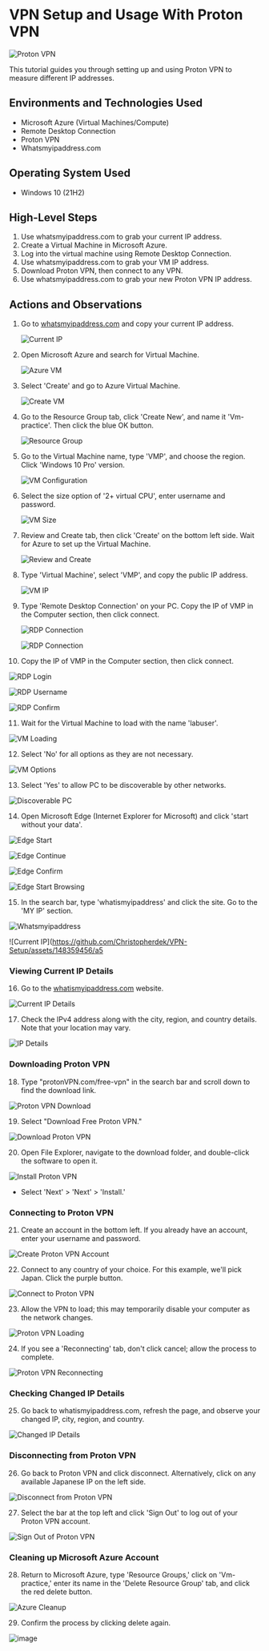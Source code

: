 # VPN Setup and Usage With Proton VPN

![Proton VPN](https://github.com/Christopherdek/VPN-Setup/assets/148359456/fe3ad9c5-4985-4de0-bfea-0088cdc5c11c)

This tutorial guides you through setting up and using Proton VPN to measure different IP addresses.

## Environments and Technologies Used

- Microsoft Azure (Virtual Machines/Compute)
- Remote Desktop Connection
- Proton VPN
- Whatsmyipaddress.com

## Operating System Used

- Windows 10 (21H2)

## High-Level Steps

1. Use whatsmyipaddress.com to grab your current IP address.
2. Create a Virtual Machine in Microsoft Azure.
3. Log into the virtual machine using Remote Desktop Connection.
4. Use whatsmyipaddress.com to grab your VM IP address.
5. Download Proton VPN, then connect to any VPN.
6. Use whatsmyipaddress.com to grab your new Proton VPN IP address.

## Actions and Observations

1. Go to [whatsmyipaddress.com](https://www.whatsmyipaddress.com/) and copy your current IP address.

   ![Current IP](https://github.com/Christopherdek/VPN-Setup/assets/148359456/66e9024c-fb7b-4a3d-a21c-4cf2d1950a85)

2. Open Microsoft Azure and search for Virtual Machine.

   ![Azure VM](https://github.com/Christopherdek/VPN-Setup/assets/148359456/f83f697c-bceb-47b2-87cb-31437199122d)

3. Select 'Create' and go to Azure Virtual Machine.

   ![Create VM](https://github.com/Christopherdek/VPN-Setup/assets/148359456/7eb1a45a-1fa5-4fc4-aedb-00c0045ac3eb)

4. Go to the Resource Group tab, click 'Create New', and name it 'Vm-practice'. Then click the blue OK button.

   ![Resource Group](https://github.com/Christopherdek/VPN-Setup/assets/148359456/d8d64682-d983-4d30-a330-bd6ff1de9e6a)

5. Go to the Virtual Machine name, type 'VMP', and choose the region. Click 'Windows 10 Pro' version.

   ![VM Configuration](https://github.com/Christopherdek/VPN-Setup/assets/148359456/c698d127-9381-434a-9cb0-80d629aad402)

6. Select the size option of '2+ virtual CPU', enter username and password.

   ![VM Size](https://github.com/Christopherdek/VPN-Setup/assets/148359456/77d58e71-fb68-4fc9-84ee-8085d071783b)

7. Review and Create tab, then click 'Create' on the bottom left side. Wait for Azure to set up the Virtual Machine.

   ![Review and Create](https://github.com/Christopherdek/VPN-Setup/assets/148359456/fd709eb3-9043-4b3e-b8f7-2c8da084d44e)

8. Type 'Virtual Machine', select 'VMP', and copy the public IP address.

   ![VM IP](https://github.com/Christopherdek/VPN-Setup/assets/148359456/98d76afb-9df4-47ce-8c20-e8a1f4e8958a)

9. Type 'Remote Desktop Connection' on your PC. Copy the IP of VMP in the Computer section, then click connect.

   ![RDP Connection](https://github.com/Christopherdek/VPN-Setup/assets/148359456/98ebab8b-511a-4755-8c02-14d62eb1d06a)

   ![RDP Connection](https://github.com/Christopherdek/VPN-Setup/assets/148359456/b6a2f5d8-330e-4a3c-8761-67d1cb6e4c85)

10. Copy the IP of VMP in the Computer section, then click connect.

   ![RDP Login](https://github.com/Christopherdek/VPN-Setup/assets/148359456/407875c7-404b-43a7-9694-b4985a01a8fd)

   ![RDP Username](https://github.com/Christopherdek/VPN-Setup/assets/148359456/89ac49fe-d249-4b18-a979-858e8f8ec2fd)

   ![RDP Confirm](https://github.com/Christopherdek/VPN-Setup/assets/148359456/cfd6eb5c-4541-465d-aa60-6c87cb144381)

11. Wait for the Virtual Machine to load with the name 'labuser'.

   ![VM Loading](https://github.com/Christopherdek/VPN-Setup/assets/148359456/6c687e00-f863-4b11-acd7-6636347ce87b)

12. Select 'No' for all options as they are not necessary.

   ![VM Options](https://github.com/Christopherdek/VPN-Setup/assets/148359456/0de54b88-1404-4572-94e9-7cb16544ec26)

13. Select 'Yes' to allow PC to be discoverable by other networks.

   ![Discoverable PC](https://github.com/Christopherdek/VPN-Setup/assets/148359456/49fdb3cd-fda5-4e7a-85b4-7f4f7952b145)

14. Open Microsoft Edge (Internet Explorer for Microsoft) and click 'start without your data'.

   ![Edge Start](https://github.com/Christopherdek/VPN-Setup/assets/148359456/c6543143-a16f-475d-bf10-0f6272d9e4c1)

   ![Edge Continue](https://github.com/Christopherdek/VPN-Setup/assets/148359456/d626098e-6ca2-49a3-b3ca-36fdbaa4c9ad)

   ![Edge Confirm](https://github.com/Christopherdek/VPN-Setup/assets/148359456/b4976b20-a391-434d-9846-f6a1f810f782)

   ![Edge Start Browsing](https://github.com/Christopherdek/VPN-Setup/assets/148359456/aa9701be-24d9-46a8-b85a-1844c20bf627)

15. In the search bar, type 'whatismyipaddress' and click the site. Go to the 'MY IP' section.

   ![Whatsmyipaddress](https://github.com/Christopherdek/VPN-Setup/assets/148359456/2a195e88-79e3-418f-a032-36c43035f7af)

   ![Current IP](https://github.com/Christopherdek/VPN-Setup/assets/148359456/a5

### Viewing Current IP Details

16. Go to the [whatismyipaddress.com](https://www.whatismyipaddress.com/) website.

   ![Current IP Details](https://github.com/Christopherdek/VPN-Setup/assets/148359456/a5ccffab-9ac1-428e-aee8-89542d7fffdf)

17. Check the IPv4 address along with the city, region, and country details. Note that your location may vary.

   ![IP Details](https://github.com/Christopherdek/VPN-Setup/assets/148359456/47f361b4-7872-4da3-8c25-5e6c2a9da278)

### Downloading Proton VPN

18. Type "protonVPN.com/free-vpn" in the search bar and scroll down to find the download link.

   ![Proton VPN Download](https://github.com/Christopherdek/VPN-Setup/assets/148359456/5820aacd-b778-4712-a691-d03581149358)

19. Select "Download Free Proton VPN."

   ![Download Proton VPN](https://github.com/Christopherdek/VPN-Setup/assets/148359456/48e96945-78a3-465d-8c1e-4b726891c382)

20. Open File Explorer, navigate to the download folder, and double-click the software to open it.

   ![Install Proton VPN](https://github.com/Christopherdek/VPN-Setup/assets/148359456/e177a713-5981-4064-821a-0dbd6bec915e)

   - Select 'Next' > 'Next' > 'Install.'

### Connecting to Proton VPN

21. Create an account in the bottom left. If you already have an account, enter your username and password.

   ![Create Proton VPN Account](https://github.com/Christopherdek/VPN-Setup/assets/148359456/1ba152a4-f24c-47d8-8e76-50e23cce714c)

22. Connect to any country of your choice. For this example, we'll pick Japan. Click the purple button.

   ![Connect to Proton VPN](https://github.com/Christopherdek/VPN-Setup/assets/148359456/7b7ac596-405d-42d4-b2bc-8a82e4544473)

23. Allow the VPN to load; this may temporarily disable your computer as the network changes.

   ![Proton VPN Loading](https://github.com/Christopherdek/VPN-Setup/assets/148359456/257ca2d6-cd08-4769-acd8-3254e75d2111)

24. If you see a 'Reconnecting' tab, don't click cancel; allow the process to complete.

   ![Proton VPN Reconnecting](https://github.com/Christopherdek/VPN-Setup/assets/148359456/081f0ec6-d756-45e9-a7dd-b42cbe1c653b)

### Checking Changed IP Details

25. Go back to whatismyipaddress.com, refresh the page, and observe your changed IP, city, region, and country.

   ![Changed IP Details](https://github.com/Christopherdek/VPN-Setup/assets/148359456/89a754bb-d7d5-4cc9-b60f-5ac2c60b4ca6)

### Disconnecting from Proton VPN

26. Go back to Proton VPN and click disconnect. Alternatively, click on any available Japanese IP on the left side.

   ![Disconnect from Proton VPN](https://github.com/Christopherdek/VPN-Setup/assets/148359456/ff9af3b4-99ee-4d02-8c5e-d5cc4245fa50)

27. Select the bar at the top left and click 'Sign Out' to log out of your Proton VPN account.

   ![Sign Out of Proton VPN](https://github.com/Christopherdek/VPN-Setup/assets/148359456/54b4fe69-68af-48c2-9646-1fcc02d269b3)

### Cleaning up Microsoft Azure Account

28. Return to Microsoft Azure, type 'Resource Groups,' click on 'Vm-practice,' enter its name in the 'Delete Resource Group' tab, and click the red delete button.

   ![Azure Cleanup](https://github.com/Christopherdek/VPN-Setup/assets/148359456/f309e4e5-8c7b-46df-897f-789a42e8d8b8)

29. Confirm the process by clicking delete again.

  ![image](https://github.com/Christopherdek/VPN-Setup/assets/148359456/8854796d-e300-49a9-a03e-583ed40beda6)
